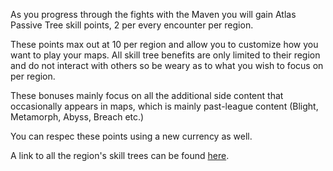 
As you progress through the fights with the Maven you will gain Atlas Passive Tree skill points, 2 per every encounter per region.

These points max out at 10 per region and allow you to customize how you want to play your maps.
All skill tree benefits are only limited to their region and do not interact with others so be weary as to what you wish to focus on per region.

These bonuses mainly focus on all the additional side content that occasionally appears in maps, which is mainly past-league content (Blight, Metamorph, Abyss, Breach etc.)

You can respec these points using a new currency as well.

A link to all the region's skill trees can be found [here](<https://www.pathofexile.com/forum/view-thread/3008533>).
